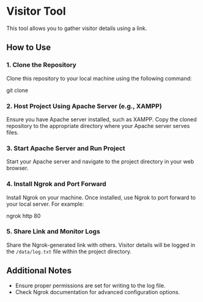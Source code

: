 # Visitor Tool

This tool allows you to gather visitor details using a link.

## How to Use

### 1. Clone the Repository

Clone this repository to your local machine using the following command:

git clone <repository-url>


### 2. Host Project Using Apache Server (e.g., XAMPP)

Ensure you have Apache server installed, such as XAMPP. Copy the cloned repository to the appropriate directory where your Apache server serves files.

### 3. Start Apache Server and Run Project

Start your Apache server and navigate to the project directory in your web browser.

### 4. Install Ngrok and Port Forward

Install Ngrok on your machine. Once installed, use Ngrok to port forward to your local server. For example:

ngrok http 80


### 5. Share Link and Monitor Logs

Share the Ngrok-generated link with others. Visitor details will be logged in the `/data/log.txt` file within the project directory.

## Additional Notes

- Ensure proper permissions are set for writing to the log file.
- Check Ngrok documentation for advanced configuration options.
